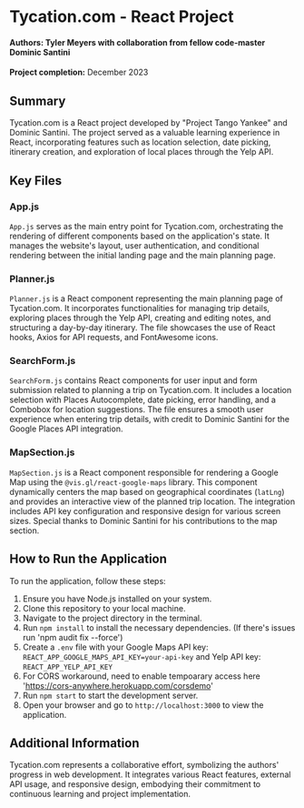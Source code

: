 # Tycation.com - React Project  

#### Authors: Tyler Meyers with collaboration from fellow code-master Dominic Santini  

**Project completion:** December 2023

## Summary

Tycation.com is a React project developed by "Project Tango Yankee" and Dominic Santini. The project served as a valuable learning experience in React, incorporating features such as location selection, date picking, itinerary creation, and exploration of local places through the Yelp API.

## Key Files

### App.js

`App.js` serves as the main entry point for Tycation.com, orchestrating the rendering of different components based on the application's state. It manages the website's layout, user authentication, and conditional rendering between the initial landing page and the main planning page.

### Planner.js

`Planner.js` is a React component representing the main planning page of Tycation.com. It incorporates functionalities for managing trip details, exploring places through the Yelp API, creating and editing notes, and structuring a day-by-day itinerary. The file showcases the use of React hooks, Axios for API requests, and FontAwesome icons.

### SearchForm.js

`SearchForm.js` contains React components for user input and form submission related to planning a trip on Tycation.com. It includes a location selection with Places Autocomplete, date picking, error handling, and a Combobox for location suggestions. The file ensures a smooth user experience when entering trip details, with credit to Dominic Santini for the Google Places API integration.

### MapSection.js

`MapSection.js` is a React component responsible for rendering a Google Map using the `@vis.gl/react-google-maps` library. This component dynamically centers the map based on geographical coordinates (`latLng`) and provides an interactive view of the planned trip location. The integration includes API key configuration and responsive design for various screen sizes. Special thanks to Dominic Santini for his contributions to the map section.

## How to Run the Application

To run the application, follow these steps:

1. Ensure you have Node.js installed on your system.
2. Clone this repository to your local machine.
3. Navigate to the project directory in the terminal.
4. Run `npm install` to install the necessary dependencies. (If there's issues run 'npm audit fix --force')
5. Create a `.env` file with your Google Maps API key: `REACT_APP_GOOGLE_MAPS_API_KEY=your-api-key` and Yelp API key: `REACT_APP_YELP_API_KEY`
6. For CORS workaround, need to enable tempoarary access here 'https://cors-anywhere.herokuapp.com/corsdemo' 
7. Run `npm start` to start the development server.
8. Open your browser and go to `http://localhost:3000` to view the application.

## Additional Information

Tycation.com represents a collaborative effort, symbolizing the authors' progress in web development. It integrates various React features, external API usage, and responsive design, embodying their commitment to continuous learning and project implementation.
